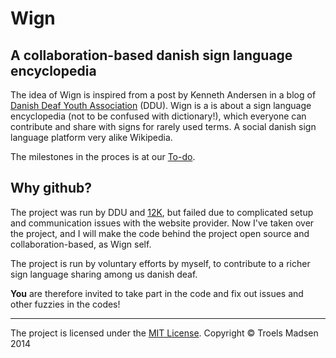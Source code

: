 Wign
====

## A collaboration-based danish sign language encyclopedia
The idea of Wign is inspired from a post by Kenneth Andersen in a blog of [Danish Deaf Youth Association](http://www.ddu.dk) (DDU). Wign is a is about a sign language encyclopedia (not to be confused with dictionary!), which everyone can contribute and share with signs for rarely used terms. A social danish sign language platform very alike Wikipedia.

The milestones in the proces is at our [To-do](https://github.com/Thanerik/Wign/wiki/To-Do).

## Why github?
The project was run by DDU and [12K](http://www.12k.dk), but failed due to complicated setup and communication issues with the website provider. Now I've taken over the project, and I will make the code behind the project open source and collaboration-based, as Wign self.

The project is run by voluntary efforts by myself, to contribute to a richer sign language sharing among us danish deaf.

**You** are therefore invited to take part in the code and fix out issues and other fuzzies in the codes!

***
The project is licensed under the [MIT License](https://github.com/Thanerik/Wign/blob/master/LICENSE).
Copyright &copy; Troels Madsen 2014